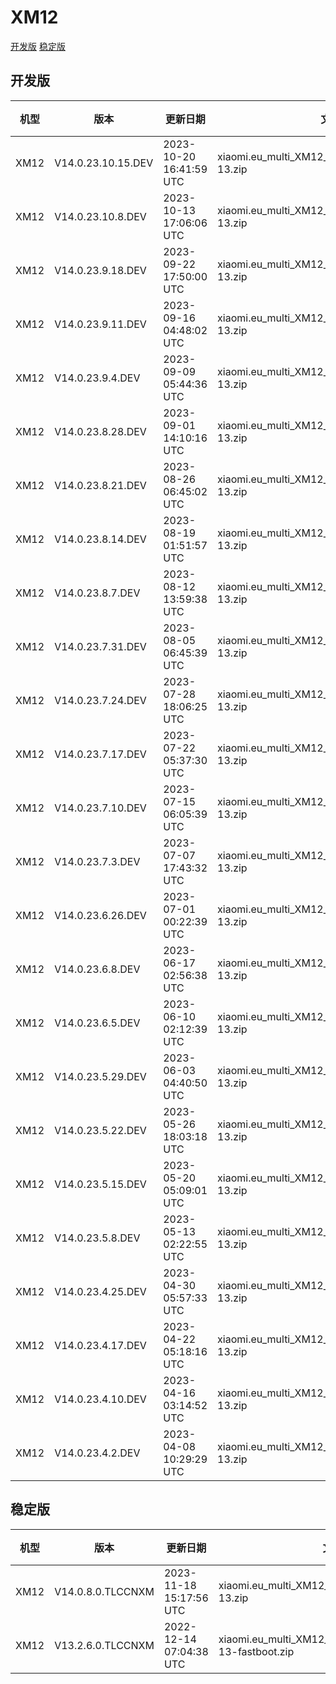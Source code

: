 # XM12
[开发版](#开发版)  [稳定版](#稳定版)
## 开发版
| 机型 | 版本 | 更新日期 | 文件名 | 大小 | 下载链接 |
| ---- | ---- | ---- | ---- | ---- | ---- |
| XM12 | V14.0.23.10.15.DEV | 2023-10-20 16:41:59 UTC | xiaomi.eu_multi_XM12_V14.0.23.10.15.DEV_v14-13.zip | 5.1 GB | [SourceForge](https://sourceforge.net/projects/xiaomi-eu-multilang-miui-roms/files/xiaomi.eu/MIUI-WEEKLY-RELEASES/V14.0.23.10.15.DEV/xiaomi.eu_multi_XM12_V14.0.23.10.15.DEV_v14-13.zip/download) |
| XM12 | V14.0.23.10.8.DEV | 2023-10-13 17:06:06 UTC | xiaomi.eu_multi_XM12_V14.0.23.10.8.DEV_v14-13.zip | 5.1 GB | [SourceForge](https://sourceforge.net/projects/xiaomi-eu-multilang-miui-roms/files/xiaomi.eu/MIUI-WEEKLY-RELEASES/V14.0.23.10.8.DEV/xiaomi.eu_multi_XM12_V14.0.23.10.8.DEV_v14-13.zip/download) |
| XM12 | V14.0.23.9.18.DEV | 2023-09-22 17:50:00 UTC | xiaomi.eu_multi_XM12_V14.0.23.9.18.DEV_v14-13.zip | 5.0 GB | [SourceForge](https://sourceforge.net/projects/xiaomi-eu-multilang-miui-roms/files/xiaomi.eu/MIUI-WEEKLY-RELEASES/V14.0.23.9.18.DEV/xiaomi.eu_multi_XM12_V14.0.23.9.18.DEV_v14-13.zip/download) |
| XM12 | V14.0.23.9.11.DEV | 2023-09-16 04:48:02 UTC | xiaomi.eu_multi_XM12_V14.0.23.9.11.DEV_v14-13.zip | 5.0 GB | [SourceForge](https://sourceforge.net/projects/xiaomi-eu-multilang-miui-roms/files/xiaomi.eu/MIUI-WEEKLY-RELEASES/V14.0.23.9.11.DEV/xiaomi.eu_multi_XM12_V14.0.23.9.11.DEV_v14-13.zip/download) |
| XM12 | V14.0.23.9.4.DEV | 2023-09-09 05:44:36 UTC | xiaomi.eu_multi_XM12_V14.0.23.9.4.DEV_v14-13.zip | 5.0 GB | [SourceForge](https://sourceforge.net/projects/xiaomi-eu-multilang-miui-roms/files/xiaomi.eu/MIUI-WEEKLY-RELEASES/V14.0.23.9.4.DEV/xiaomi.eu_multi_XM12_V14.0.23.9.4.DEV_v14-13.zip/download) |
| XM12 | V14.0.23.8.28.DEV | 2023-09-01 14:10:16 UTC | xiaomi.eu_multi_XM12_V14.0.23.8.28.DEV_v14-13.zip | 5.0 GB | [SourceForge](https://sourceforge.net/projects/xiaomi-eu-multilang-miui-roms/files/xiaomi.eu/MIUI-WEEKLY-RELEASES/V14.0.23.8.28.DEV/xiaomi.eu_multi_XM12_V14.0.23.8.28.DEV_v14-13.zip/download) |
| XM12 | V14.0.23.8.21.DEV | 2023-08-26 06:45:02 UTC | xiaomi.eu_multi_XM12_V14.0.23.8.21.DEV_v14-13.zip | 5.0 GB | [SourceForge](https://sourceforge.net/projects/xiaomi-eu-multilang-miui-roms/files/xiaomi.eu/MIUI-WEEKLY-RELEASES/V14.0.23.8.21.DEV/xiaomi.eu_multi_XM12_V14.0.23.8.21.DEV_v14-13.zip/download) |
| XM12 | V14.0.23.8.14.DEV | 2023-08-19 01:51:57 UTC | xiaomi.eu_multi_XM12_V14.0.23.8.14.DEV_v14-13.zip | 5.0 GB | [SourceForge](https://sourceforge.net/projects/xiaomi-eu-multilang-miui-roms/files/xiaomi.eu/MIUI-WEEKLY-RELEASES/V14.0.23.8.14.DEV/xiaomi.eu_multi_XM12_V14.0.23.8.14.DEV_v14-13.zip/download) |
| XM12 | V14.0.23.8.7.DEV | 2023-08-12 13:59:38 UTC | xiaomi.eu_multi_XM12_V14.0.23.8.7.DEV_v14-13.zip | 5.1 GB | [SourceForge](https://sourceforge.net/projects/xiaomi-eu-multilang-miui-roms/files/xiaomi.eu/MIUI-WEEKLY-RELEASES/V14.0.23.8.7.DEV/xiaomi.eu_multi_XM12_V14.0.23.8.7.DEV_v14-13.zip/download) |
| XM12 | V14.0.23.7.31.DEV | 2023-08-05 06:45:39 UTC | xiaomi.eu_multi_XM12_V14.0.23.7.31.DEV_v14-13.zip | 5.1 GB | [SourceForge](https://sourceforge.net/projects/xiaomi-eu-multilang-miui-roms/files/xiaomi.eu/MIUI-WEEKLY-RELEASES/V14.0.23.7.31.DEV/xiaomi.eu_multi_XM12_V14.0.23.7.31.DEV_v14-13.zip/download) |
| XM12 | V14.0.23.7.24.DEV | 2023-07-28 18:06:25 UTC | xiaomi.eu_multi_XM12_V14.0.23.7.24.DEV_v14-13.zip | 5.1 GB | [SourceForge](https://sourceforge.net/projects/xiaomi-eu-multilang-miui-roms/files/xiaomi.eu/MIUI-WEEKLY-RELEASES/V14.0.23.7.24.DEV/xiaomi.eu_multi_XM12_V14.0.23.7.24.DEV_v14-13.zip/download) |
| XM12 | V14.0.23.7.17.DEV | 2023-07-22 05:37:30 UTC | xiaomi.eu_multi_XM12_V14.0.23.7.17.DEV_v14-13.zip | 5.1 GB | [SourceForge](https://sourceforge.net/projects/xiaomi-eu-multilang-miui-roms/files/xiaomi.eu/MIUI-WEEKLY-RELEASES/V14.0.23.7.17.DEV/xiaomi.eu_multi_XM12_V14.0.23.7.17.DEV_v14-13.zip/download) |
| XM12 | V14.0.23.7.10.DEV | 2023-07-15 06:05:39 UTC | xiaomi.eu_multi_XM12_V14.0.23.7.10.DEV_v14-13.zip | 5.1 GB | [SourceForge](https://sourceforge.net/projects/xiaomi-eu-multilang-miui-roms/files/xiaomi.eu/MIUI-WEEKLY-RELEASES/V14.0.23.7.10.DEV/xiaomi.eu_multi_XM12_V14.0.23.7.10.DEV_v14-13.zip/download) |
| XM12 | V14.0.23.7.3.DEV | 2023-07-07 17:43:32 UTC | xiaomi.eu_multi_XM12_V14.0.23.7.3.DEV_v14-13.zip | 5.1 GB | [SourceForge](https://sourceforge.net/projects/xiaomi-eu-multilang-miui-roms/files/xiaomi.eu/MIUI-WEEKLY-RELEASES/V14.0.23.7.3.DEV/xiaomi.eu_multi_XM12_V14.0.23.7.3.DEV_v14-13.zip/download) |
| XM12 | V14.0.23.6.26.DEV | 2023-07-01 00:22:39 UTC | xiaomi.eu_multi_XM12_V14.0.23.6.26.DEV_v14-13.zip | 5.1 GB | [SourceForge](https://sourceforge.net/projects/xiaomi-eu-multilang-miui-roms/files/xiaomi.eu/MIUI-WEEKLY-RELEASES/V14.0.23.6.26.DEV/xiaomi.eu_multi_XM12_V14.0.23.6.26.DEV_v14-13.zip/download) |
| XM12 | V14.0.23.6.8.DEV | 2023-06-17 02:56:38 UTC | xiaomi.eu_multi_XM12_V14.0.23.6.8.DEV_v14-13.zip | 5.1 GB | [SourceForge](https://sourceforge.net/projects/xiaomi-eu-multilang-miui-roms/files/xiaomi.eu/MIUI-WEEKLY-RELEASES/V14.0.23.6.8.DEV/xiaomi.eu_multi_XM12_V14.0.23.6.8.DEV_v14-13.zip/download) |
| XM12 | V14.0.23.6.5.DEV | 2023-06-10 02:12:39 UTC | xiaomi.eu_multi_XM12_V14.0.23.6.5.DEV_v14-13.zip | 5.0 GB | [SourceForge](https://sourceforge.net/projects/xiaomi-eu-multilang-miui-roms/files/xiaomi.eu/MIUI-WEEKLY-RELEASES/V14.0.23.6.5.DEV/xiaomi.eu_multi_XM12_V14.0.23.6.5.DEV_v14-13.zip/download) |
| XM12 | V14.0.23.5.29.DEV | 2023-06-03 04:40:50 UTC | xiaomi.eu_multi_XM12_V14.0.23.5.29.DEV_v14-13.zip | 5.0 GB | [SourceForge](https://sourceforge.net/projects/xiaomi-eu-multilang-miui-roms/files/xiaomi.eu/MIUI-WEEKLY-RELEASES/V14.0.23.5.29.DEV/xiaomi.eu_multi_XM12_V14.0.23.5.29.DEV_v14-13.zip/download) |
| XM12 | V14.0.23.5.22.DEV | 2023-05-26 18:03:18 UTC | xiaomi.eu_multi_XM12_V14.0.23.5.22.DEV_v14-13.zip | 5.0 GB | [SourceForge](https://sourceforge.net/projects/xiaomi-eu-multilang-miui-roms/files/xiaomi.eu/MIUI-WEEKLY-RELEASES/V14.0.23.5.22.DEV/xiaomi.eu_multi_XM12_V14.0.23.5.22.DEV_v14-13.zip/download) |
| XM12 | V14.0.23.5.15.DEV | 2023-05-20 05:09:01 UTC | xiaomi.eu_multi_XM12_V14.0.23.5.15.DEV_v14-13.zip | 5.0 GB | [SourceForge](https://sourceforge.net/projects/xiaomi-eu-multilang-miui-roms/files/xiaomi.eu/MIUI-WEEKLY-RELEASES/V14.0.23.5.15.DEV/xiaomi.eu_multi_XM12_V14.0.23.5.15.DEV_v14-13.zip/download) |
| XM12 | V14.0.23.5.8.DEV | 2023-05-13 02:22:55 UTC | xiaomi.eu_multi_XM12_V14.0.23.5.8.DEV_v14-13.zip | 5.0 GB | [SourceForge](https://sourceforge.net/projects/xiaomi-eu-multilang-miui-roms/files/xiaomi.eu/MIUI-WEEKLY-RELEASES/V14.0.23.5.8.DEV/xiaomi.eu_multi_XM12_V14.0.23.5.8.DEV_v14-13.zip/download) |
| XM12 | V14.0.23.4.25.DEV | 2023-04-30 05:57:33 UTC | xiaomi.eu_multi_XM12_V14.0.23.4.25.DEV_v14-13.zip | 5.0 GB | [SourceForge](https://sourceforge.net/projects/xiaomi-eu-multilang-miui-roms/files/xiaomi.eu/MIUI-WEEKLY-RELEASES/V14.0.23.4.25.DEV/xiaomi.eu_multi_XM12_V14.0.23.4.25.DEV_v14-13.zip/download) |
| XM12 | V14.0.23.4.17.DEV | 2023-04-22 05:18:16 UTC | xiaomi.eu_multi_XM12_V14.0.23.4.17.DEV_v14-13.zip | 5.1 GB | [SourceForge](https://sourceforge.net/projects/xiaomi-eu-multilang-miui-roms/files/xiaomi.eu/MIUI-WEEKLY-RELEASES/V14.0.23.4.17.DEV/xiaomi.eu_multi_XM12_V14.0.23.4.17.DEV_v14-13.zip/download) |
| XM12 | V14.0.23.4.10.DEV | 2023-04-16 03:14:52 UTC | xiaomi.eu_multi_XM12_V14.0.23.4.10.DEV_v14-13.zip | 5.0 GB | [SourceForge](https://sourceforge.net/projects/xiaomi-eu-multilang-miui-roms/files/xiaomi.eu/MIUI-WEEKLY-RELEASES/V14.0.23.4.10.DEV/xiaomi.eu_multi_XM12_V14.0.23.4.10.DEV_v14-13.zip/download) |
| XM12 | V14.0.23.4.2.DEV | 2023-04-08 10:29:29 UTC | xiaomi.eu_multi_XM12_V14.0.23.4.2.DEV_v14-13.zip | 5.1 GB | [SourceForge](https://sourceforge.net/projects/xiaomi-eu-multilang-miui-roms/files/xiaomi.eu/MIUI-WEEKLY-RELEASES/V14.0.23.4.2.DEV/xiaomi.eu_multi_XM12_V14.0.23.4.2.DEV_v14-13.zip/download) |
## 稳定版
| 机型 | 版本 | 更新日期 | 文件名 | 大小 | 下载链接 |
| ---- | ---- | ---- | ---- | ---- | ---- |
| XM12 | V14.0.8.0.TLCCNXM | 2023-11-18 15:17:56 UTC | xiaomi.eu_multi_XM12_V14.0.8.0.TLCCNXM_v14-13.zip | 5.0 GB | [SourceForge](https://sourceforge.net/projects/xiaomi-eu-multilang-miui-roms/files/xiaomi.eu/MIUI-STABLE-RELEASES/MIUIv14/xiaomi.eu_multi_XM12_V14.0.8.0.TLCCNXM_v14-13.zip/download) |
| XM12 | V13.2.6.0.TLCCNXM | 2022-12-14 07:04:38 UTC | xiaomi.eu_multi_XM12_V13.2.6.0.TLCCNXM_v13-13-fastboot.zip | 5.0 GB | [SourceForge](https://sourceforge.net/projects/xiaomi-eu-multilang-miui-roms/files/xiaomi.eu/MIUI-STABLE-RELEASES/MIUIv13/xiaomi.eu_multi_XM12_V13.2.6.0.TLCCNXM_v13-13-fastboot.zip/download) |
